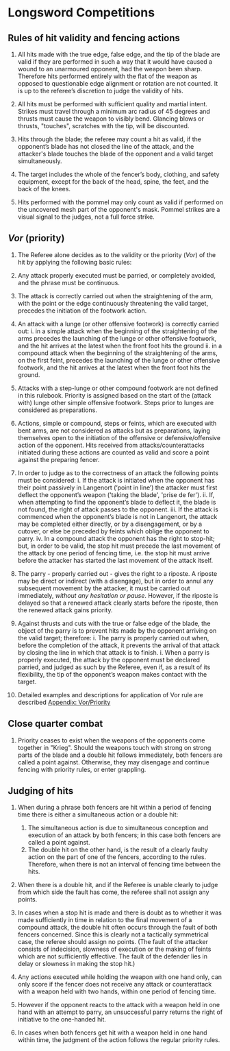 # Longsword Competitions

## Rules of hit validity and fencing actions

1. All hits made with the true edge, false edge, and the tip of the blade are valid if they are
   performed in such a way that it would have caused a wound to an unarmoured opponent, had the
   weapon been sharp. Therefore hits performed entirely with the flat of the weapon as opposed
   to questionable edge alignment or rotation are not counted. It is up to the referee’s discretion
   to judge the validity of hits.
   
2. All hits must be performed with sufficient quality and martial intent. Strikes must travel through
   a minimum arc radius of 45 degrees and thrusts must cause the weapon to visibly bend. Glancing blows
   or thrusts, "touches", scratches with the tip, will be discounted.   

3. Hits through the blade; the referee may count a hit as valid, if the opponent’s
   blade has not closed the line of the attack, and the attacker's blade touches the blade of the opponent
   and a valid target simultaneously.

4. The target includes the whole of the fencer’s body, clothing, and safety equipment, except for the back
   of the head, spine, the feet, and the back of the knees.

5. Hits performed with the pommel may only count as valid if performed on the uncovered mesh part of
   the opponent's mask. Pommel strikes are a visual signal to the judges, not a full force strike.

## *Vor* (priority)

1.  The Referee alone decides as to the validity or the priority (*Vor*) of the hit by applying the
    following basic rules:

2.  Any attack properly executed must be parried, or completely avoided, and the phrase must be
    continuous.

3.  The attack is correctly carried out when the straightening of the arm, with the point or the
    edge continuously threatening the valid target, precedes the initiation of the footwork action.

4.  An attack with a lunge (or other offensive footwork) is correctly carried out:
    i.    in a simple attack when the beginning of the straightening of the arms precedes the launching
          of the lunge or other offensive footwork, and the hit arrives at the latest when the front
          foot hits the ground
    ii.   in a compound attack when the beginning of the straightening of the arms, on the first feint,
          precedes the launching of the lunge or other offensive footwork, and the hit arrives at the
          latest when the front foot hits the ground.

5.  Attacks with a step-lunge or other compound footwork are not defined in this rulebook.
    Priority is assigned based on the start of the (attack with) lunge other simple offensive
    footwork. Steps prior to lunges are considered as preparations.

6.  Actions, simple or compound, steps or feints, which are executed with bent arms, are not
    considered as attacks but as preparations, laying themselves open to the initiation of the
    offensive or defensive/offensive action of the opponent. Hits received from
    attacks/counterattacks initiated during these actions are counted as valid and score a point
    against the preparing fencer.

7.  In order to judge as to the correctness of an attack the following points must be considered:
    i.   If the attack is initiated when the opponent has their point passively in Langenort (‘point in line’)
         the attacker must first deflect the opponent’s weapon ('taking the blade', 'prise de fer').
    ii.  If, when attempting to find the opponent’s blade to deflect it, the blade is not found, the
         right of attack passes to the opponent.
    iii. If the attack is commenced when the opponent’s blade is not in Langenort, the attack may be
         completed either directly, or by a disengagement, or by a cutover, or else be preceded by feints
         which oblige the opponent to parry.
    iv.  In a compound attack the opponent has the right to stop-hit; but, in order to be valid, the
         stop hit must precede the last movement of the attack by one period of fencing time, i.e. the
         stop hit must arrive before the attacker has started the last movement of the attack itself.

8.  The parry - properly carried out - gives the right to a riposte. A riposte may be direct or
    indirect (with a disengage), but in order to annul any subsequent movement by the attacker,
    it must be carried out immediately, *without any hesitation or pause*. However, if the riposte is delayed
    so that a renewed attack clearly starts before the riposte, then the renewed attack gains priority.

9.  Against thrusts and cuts with the true or false edge of the blade, the object of
    the parry is to prevent hits made by the opponent arriving on the valid target; therefore:
    i. The parry is properly carried out when, before the completion of the attack, it prevents the
       arrival of that attack by closing the line in which that attack is to finish.
    i. When a parry is properly executed, the attack by the opponent must be declared parried, and
       judged as such by the Referee, even if, as a result of its flexibility, the tip of the
       opponent’s weapon makes contact with the target.

10. Detailed examples and descriptions for application of Vor rule are described
    [Appendix: Vor/Priority](Vor-Priority.md)

## Close quarter combat

1. Priority ceases to exist when the weapons of the opponents come together in "Krieg". Should the
   weapons touch with strong on strong parts of the blade and a double hit follows immediately,
   both fencers are called a point against. Otherwise, they may disengage and continue fencing with priority rules,
   or enter grappling.

## Judging of hits

1.  When during a phrase both fencers are hit within a period of fencing time there is either a
    simultaneous action or a double hit:
    1. The simultaneous action is due to simultaneous conception and execution of an attack by both
       fencers; in this case both fencers are called a point against.
    2. The double hit on the other hand, is the result of a clearly faulty action on the part of one
       of the fencers, according to the rules. Therefore, when there is not an interval of fencing
       time between the hits.

2.  When there is a double hit, and if the Referee is unable clearly to judge from which side the
    fault has come, the referee shall not assign any points.

3.  In cases when a stop hit is made and there is doubt as to whether it was made sufficiently in
    time in relation to the final movement of a compound attack, the double hit often occurs through
    the fault of both fencers concerned. Since this is clearly not a tactically symmetrical case,
    the referee should assign no points. (The fault of the attacker consists of indecision, slowness
    of execution or the making of feints which are not sufficiently effective. The fault of the
    defender lies in delay or slowness in making the stop hit.)

4.  Any actions executed while holding the weapon with one hand only, can only score if the fencer
    does not receive any attack or counterattack with a weapon held with two hands, within one
    period of fencing time.

5.  However if the opponent reacts to the attack with a weapon held in one hand with an attempt to
    parry, an unsuccessful parry returns the right of initiative to the one-handed hit.

6.  In cases when both fencers get hit with a weapon held in one hand within time, the judgment of
    the action follows the regular priority rules.
